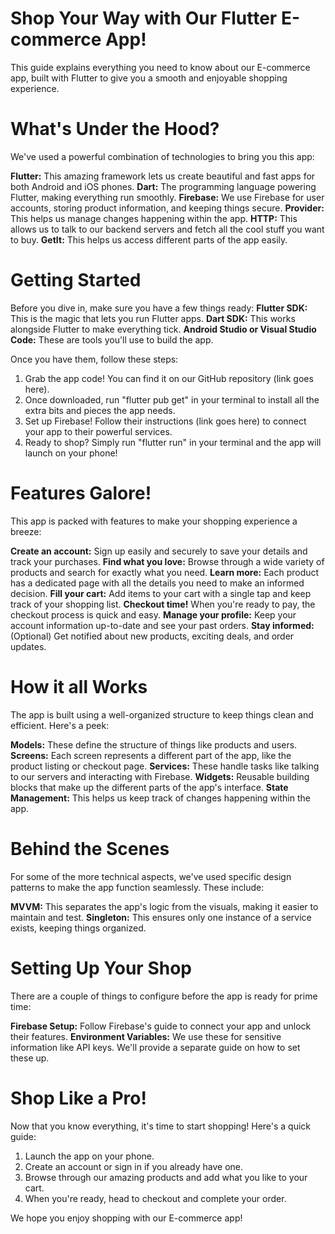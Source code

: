 # Shop Your Way with Our Flutter E-commerce App!

This guide explains everything you need to know about our E-commerce app, built with Flutter to give you a smooth and enjoyable shopping experience. 

# What's Under the Hood?

We've used a powerful combination of technologies to bring you this app:

 **Flutter:** This amazing framework lets us create beautiful and fast apps for both Android and iOS phones.
 **Dart:** The programming language powering Flutter, making everything run smoothly.
 **Firebase:**  We use Firebase for user accounts, storing product information, and keeping things secure.
 **Provider:** This helps us manage changes happening within the app.
 **HTTP:** This allows us to talk to our backend servers and fetch all the cool stuff you want to buy.
 **GetIt:** This helps us access different parts of the app easily.

# Getting Started

Before you dive in, make sure you have a few things ready:
 **Flutter SDK:** This is the magic that lets you run Flutter apps.
 **Dart SDK:** This works alongside Flutter to make everything tick.
 **Android Studio or Visual Studio Code:** These are tools you'll use to build the app.

Once you have them, follow these steps:

1. Grab the app code! You can find it on our GitHub repository (link goes here).
2. Once downloaded, run "flutter pub get" in your terminal to install all the extra bits and pieces the app needs.
3. Set up Firebase! Follow their instructions (link goes here) to connect your app to their powerful services.
4. Ready to shop? Simply run "flutter run" in your terminal and the app will launch on your phone!
#  Features Galore!

This app is packed with features to make your shopping experience a breeze:

 **Create an account:** Sign up easily and securely to save your details and track your purchases.
 **Find what you love:** Browse through a wide variety of products and search for exactly what you need.
 **Learn more:** Each product has a dedicated page with all the details you need to make an informed decision. 
 **Fill your cart:** Add items to your cart with a single tap and keep track of your shopping list.
 **Checkout time!** When you're ready to pay, the checkout process is quick and easy. 
 **Manage your profile:** Keep your account information up-to-date and see your past orders.
 **Stay informed:** (Optional) Get notified about new products, exciting deals, and order updates.
#  How it all Works

The app is built using a well-organized structure to keep things clean and efficient. Here's a peek:

 **Models:** These define the structure of things like products and users.
 **Screens:** Each screen represents a different part of the app, like the product listing or checkout page.
 **Services:** These handle tasks like talking to our servers and interacting with Firebase.
 **Widgets:** Reusable building blocks that make up the different parts of the app's interface.
 **State Management:** This helps us keep track of changes happening within the app. 

#  Behind the Scenes

For some of the more technical aspects, we've used specific design patterns to make the app function seamlessly. These include:

 **MVVM:** This separates the app's logic from the visuals, making it easier to maintain and test. 
 **Singleton:** This ensures only one instance of a service exists, keeping things organized.
#  Setting Up Your Shop

There are a couple of things to configure before the app is ready for prime time:

 **Firebase Setup:** Follow Firebase's guide to connect your app and unlock their features. 
 **Environment Variables:** We use these for sensitive information like API keys. We'll provide a separate guide on how to set these up.

#  Shop Like a Pro!

Now that you know everything, it's time to start shopping! Here's a quick guide:

1. Launch the app on your phone.
2. Create an account or sign in if you already have one.
3. Browse through our amazing products and add what you like to your cart.
4. When you're ready, head to checkout and complete your order.

We hope you enjoy shopping with our E-commerce app!
